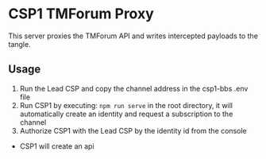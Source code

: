 # CSP1 TMForum Proxy
This server proxies the TMForum API and writes intercepted payloads to the tangle.

## Usage
1. Run the Lead CSP and copy the channel address in the csp1-bbs .env file
2. Run CSP1 by executing: ```npm run serve``` in the root directory, it will automatically create an identity and request a subscription to the channel
3. Authorize CSP1 with the Lead CSP by the identity id from the console
* CSP1 will create an api